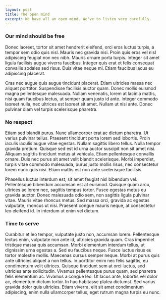 ```yaml
---
layout: post
title: The open mind
excerpt: We have all an open mind. We've to listen very carefully.
---
```

### Our mind should be free

Donec laoreet, tortor sit amet hendrerit eleifend, orci eros luctus turpis, a tempor sem odio quis nisl. Mauris nec gravida nisi. Proin quis eros vel nisl adipiscing feugiat non nec nibh. Mauris ornare porta turpis. Integer sit amet ligula facilisis augue viverra faucibus. Integer quis erat et felis consequat convallis sodales sed risus. Duis vitae neque mi. Etiam faucibus lacus eu adipiscing placerat. 

Cras nec augue quis augue tincidunt placerat. Etiam ultricies massa nec aliquet porttitor. Suspendisse facilisis auctor quam. Donec mollis euismod magna pellentesque malesuada. Nullam venenatis, lorem at lacinia mattis, nisi quam faucibus lectus, ut semper quam justo id ante. Integer commodo laoreet nulla, nec ultrices est laoreet sit amet. Nullam ut nisi ante. Donec pulvinar diam vel turpis scelerisque pharetra.

### No respect

Etiam sed blandit purus. Nunc ullamcorper erat ac dictum pharetra. Ut varius pulvinar tellus. Praesent tincidunt porta lorem sed lobortis. Proin iaculis iaculis augue vitae egestas. Nullam sagittis libero tellus. Nulla tempor gravida pretium. Quisque sed est id urna auctor suscipit non sit amet nisi. Aliquam sagittis tincidunt metus at vehicula. Etiam pellentesque convallis ornare. Duis nec purus sit amet velit blandit scelerisque. Morbi imperdiet, turpis vitae commodo malesuada, purus justo mollis risus, nec consectetur lorem nunc quis nisi. Etiam mattis est non ante scelerisque facilisis.

Phasellus luctus interdum est, sit amet feugiat nisl bibendum vel. Pellentesque bibendum accumsan est at euismod. Quisque quam arcu, ultrices ac lorem nec, sagittis tempus tortor. Fusce egestas metus eu gravida auctor. Donec malesuada odio sem, non sagittis ligula pulvinar vitae. Mauris vitae rhoncus metus. Sed massa orci, gravida ac egestas vulputate, rhoncus ut nisi. Praesent congue mauris neque, at consectetur leo eleifend id. In interdum ut enim vel dictum.

### Time to serve

Curabitur et leo tempor, vulputate justo non, accumsan lorem. Pellentesque lectus enim, vulputate non ante id, ultricies gravida quam. Cras imperdiet tristique massa quis accumsan. Morbi elementum interdum tellus, ut dignissim urna egestas a. Sed eu faucibus neque. Fusce luctus risus eu tortor molestie mollis. Maecenas cursus semper neque. Morbi at purus quis ante ultricies aliquet a non tellus. In porttitor enim nec felis sagittis, eu condimentum velit ultrices. Quisque tincidunt sem at orci luctus, sed ultricies ante sollicitudin. Vivamus pellentesque purus quam, sed pharetra felis elementum ac. Vivamus a congue leo. Ut lacus ante, lobortis vel dolor ac, elementum dictum tortor. In hac habitasse platea dictumst. Sed varius gravida dolor quis ultricies. Etiam viverra, elit sit amet condimentum adipiscing, enim nulla ullamcorper tellus, eget rutrum magna turpis eu nunc.

